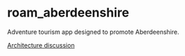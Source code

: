 # roam_aberdeenshire

Adventure tourism app designed to promote Aberdeenshire. 

[Architecture discussion](https://astar-digital.org/flutter-and-clean-architecture)



